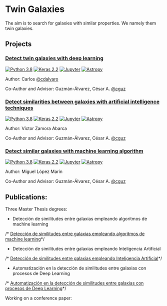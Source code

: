 # Twin Galaxies

The aim is to search for galaxies with similar properties. We namely them twin galaxies.


## Projects

### [Detect twin galaxies with deep learning](https://github.com/cguz/twin-galaxies/src/cnn-augmentation/)

[![Python 3.8](https://img.shields.io/badge/python-3.8-blue.svg)](https://www.python.org/downloads/release/python-380/) [![Keras 2.2](https://img.shields.io/badge/Keras-2.2-blue)](https://github.com/keras-team/keras/releases/tag/2.2.0) [![Jupyter](https://img.shields.io/badge/Jupyter-Notebook-yellow)](https://github.com/jupyter/notebook/releases/tag/6.2.0) [![Astropy](https://img.shields.io/badge/Astropy-4.9-orange)](https://www.astropy.org/announcements/release-4.0.htm)

Author: Carlos [@cdalvaro](https://github.com/cdalvaro)

Co-Author and Advisor: Guzmán-Álvarez, César A. [@cguz](https://github.com/cguz)


### [Detect similarities between galaxies with artificial intelligence techniques](https://github.com/cguz/twin-galaxies/src/cnn-orb/)

[![Python 3.8](https://img.shields.io/badge/python-3.8-blue.svg)](https://www.python.org/downloads/release/python-380/) [![Keras 2.2](https://img.shields.io/badge/Keras-2.2-blue)](https://github.com/keras-team/keras/releases/tag/2.2.0) [![Jupyter](https://img.shields.io/badge/Jupyter-Notebook-yellow)](https://github.com/jupyter/notebook/releases/tag/6.2.0) [![Astropy](https://img.shields.io/badge/Astropy-4.9-orange)](https://www.astropy.org/announcements/release-4.0.htm)

Author: Víctor Zamora Abarca

Co-Author and Advisor: Guzmán-Álvarez, César A. [@cguz](https://github.com/cguz)


### [Detect similar galaxies with machine learning algorithm](https://github.com/cguz/twin-galaxies/src/orb-resnet50/)

[![Python 3.8](https://img.shields.io/badge/python-3.8-blue.svg)](https://www.python.org/downloads/release/python-380/) [![Keras 2.2](https://img.shields.io/badge/Keras-2.2-blue)](https://github.com/keras-team/keras/releases/tag/2.2.0) [![Jupyter](https://img.shields.io/badge/Jupyter-Notebook-yellow)](https://github.com/jupyter/notebook/releases/tag/6.2.0) [![Astropy](https://img.shields.io/badge/Astropy-4.9-orange)](https://www.astropy.org/announcements/release-4.0.htm)

Author: Miguel López Marín 

Co-Author and Advisor: Guzmán-Álvarez, César A. [@cguz](https://github.com/cguz)


## Publications:

Three Master Thesis degrees:

* Detección de similitudes entre galaxias empleando algoritmos de machine learning

/* [Detección de similitudes entre galaxias empleando algoritmos de machine learning](https://github.com/cguz/twin-galaxies/src/orb-resnet50/tfm-miguel-lopez.pdf)*/

* Detección de similitudes entre galaxias empleando Inteligencia Artificial

/* [Detección de similitudes entre galaxias empleando Inteligencia Artificial](https://github.com/cguz/cnn-orb/tfm-victor-zamora.pdf)*/

* Automatización en la detección de similitudes entre galaxias con procesos de Deep Learning

/* [Automatización en la detección de similitudes entre galaxias con procesos de Deep Learning](https://github.com/cguz/cnn-augmentation/tfe-carlos-garcia-peral.pdf)*/


Working on a conference paper:

